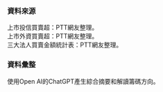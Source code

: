 ### 資料來源

上市投信買賣超：PTT網友整理。<br>
上市外資買賣超：PTT網友整理。<br>
三大法人買賣金額統計表：PTT網友整理。

### 資料彙整

使用Open AI的ChatGPT產生綜合摘要和解讀籌碼方向。
